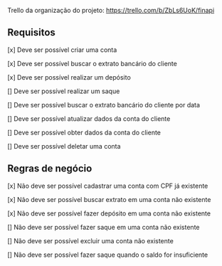 Trello da organização do projeto: https://trello.com/b/ZbLs6UoK/finapi

## Requisitos

[x] Deve ser possível criar uma conta

[x] Deve ser possível buscar o extrato bancário do cliente

[x] Deve ser possível realizar um depósito

[] Deve ser possível realizar um saque

[] Deve ser possível buscar o extrato bancário do cliente por data

[] Deve ser possível atualizar dados da conta do cliente

[] Deve ser possível obter dados da conta do cliente

[] Deve ser possível deletar uma conta

## Regras de negócio

[x] Não deve ser possível cadastrar uma conta com CPF já existente

[x] Não deve ser possível buscar extrato em uma conta não existente

[x] Não deve ser possível fazer depósito em uma conta não existente

[] Não deve ser possível fazer saque em uma conta não existente

[] Não deve ser possível excluir uma conta não existente

[] Não deve ser possível fazer saque quando o saldo for insuficiente
